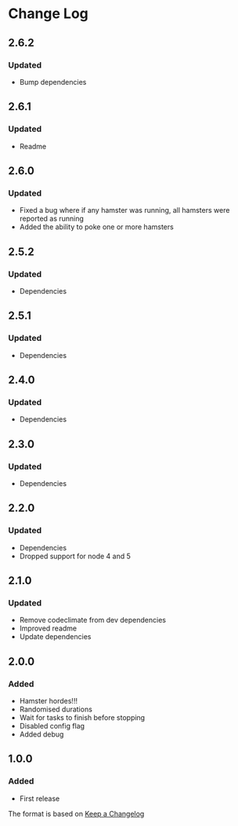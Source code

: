 # Change Log

## 2.6.2
### Updated
- Bump dependencies

## 2.6.1
### Updated
- Readme

## 2.6.0
### Updated
- Fixed a bug where if any hamster was running, all hamsters were reported as running
- Added the ability to poke one or more hamsters

## 2.5.2
### Updated
- Dependencies

## 2.5.1
### Updated
- Dependencies

## 2.4.0
### Updated
- Dependencies

## 2.3.0
### Updated
- Dependencies

## 2.2.0
### Updated
- Dependencies
- Dropped support for node 4 and 5

## 2.1.0
### Updated
- Remove codeclimate from dev dependencies
- Improved readme
- Update dependencies

## 2.0.0
### Added
- Hamster hordes!!!
- Randomised durations
- Wait for tasks to finish before stopping
- Disabled config flag
- Added debug

## 1.0.0
### Added
- First release

The format is based on [Keep a Changelog](http://keepachangelog.com/)
